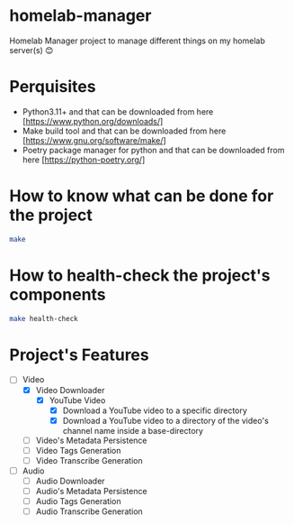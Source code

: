 # homelab-manager

Homelab Manager project to manage different things on my homelab server(s) 😊

# Perquisites

- Python3.11+ and that can be downloaded from here [https://www.python.org/downloads/]
- Make build tool and that can be downloaded from here [https://www.gnu.org/software/make/]
- Poetry package manager for python and that can be downloaded from here [https://python-poetry.org/]

# How to know what can be done for the project

```bash
make
```

# How to health-check the project's components

```bash
make health-check
```

# Project's Features

- [ ] Video
  - [x] Video Downloader
    - [x] YouTube Video
      - [x] Download a YouTube video to a specific directory
      - [x] Download a YouTube video to a directory of the video's channel name inside a base-directory
  - [ ] Video's Metadata Persistence
  - [ ] Video Tags Generation
  - [ ] Video Transcribe Generation
- [ ] Audio
  - [ ] Audio Downloader
  - [ ] Audio's Metadata Persistence
  - [ ] Audio Tags Generation
  - [ ] Audio Transcribe Generation
